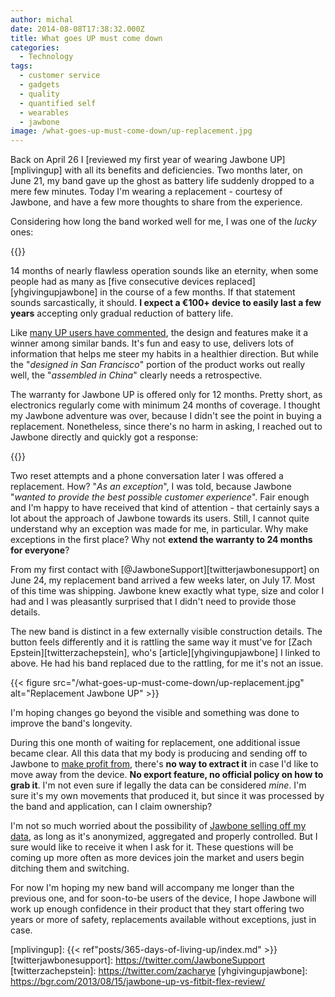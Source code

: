 ```yaml
---
author: michal
date: 2014-08-08T17:38:32.000Z
title: What goes UP must come down
categories:
  - Technology
tags:
  - customer service
  - gadgets
  - quality
  - quantified self
  - wearables
  - jawbone
image: /what-goes-up-must-come-down/up-replacement.jpg
---
```


Back on April 26 I [reviewed my first year of wearing Jawbone UP][mplivingup] with all its benefits and deficiencies. Two months later, on June 21, my band gave up the ghost as battery life suddenly dropped to a mere few minutes. Today I'm wearing a replacement - courtesy of Jawbone, and have a few more thoughts to share from the experience.

<!--more-->

Considering how long the band worked well for me, I was one of the _lucky_ ones:

{{<x user="dusker" id="464562973424771072">}}

14 months of nearly flawless operation sounds like an eternity, when some people had as many as [five consecutive devices replaced][yhgivingupjawbone] in the course of a few months. If that statement sounds sarcastically, it should. __I expect a €100+ device to easily last a few years__ accepting only gradual reduction of battery life.

Like [many UP users have commented][ericwearablesreview], the design and features make it a winner among similar bands. It's fun and easy to use, delivers lots of information that helps me steer my habits in a healthier direction. But while the "_designed in San Francisco_" portion of the product works out really well, the "_assembled in China_" clearly needs a retrospective.

The warranty for Jawbone UP is offered only for 12 months. Pretty short, as electronics regularly come with minimum 24 months of coverage. I thought my Jawbone adventure was over, because I didn't see the point in buying a replacement. Nonetheless, since there's no harm in asking, I reached out to Jawbone directly and quickly got a response:

{{<x user="JawboneSupport" id="481111474937413634">}}

Two reset attempts and a phone conversation later I was offered a replacement. How? "_As an exception_", I was told, because Jawbone "_wanted to provide the best possible customer experience_". Fair enough and I'm happy to have received that kind of attention - that certainly says a lot about the approach of Jawbone towards its users. Still, I cannot quite understand why an exception was made for me, in particular. Why make exceptions in the first place? Why not __extend the warranty to 24 months for everyone__?

From my first contact with [@JawboneSupport][twitterjawbonesupport] on June 24, my replacement band arrived a few weeks later, on July 17. Most of this time was shipping. Jawbone knew exactly what type, size and color I had and I was pleasantly surprised that I didn't need to provide those details.

The new band is distinct in a few externally visible construction details. The button feels differently and it is rattling the same way it must've for [Zach Epstein][twitterzachepstein], who's [article][yhgivingupjawbone] I linked to above. He had his band replaced due to the rattling, for me it's not an issue.

{{< figure src="/what-goes-up-must-come-down/up-replacement.jpg" alt="Replacement Jawbone UP" >}}

I'm hoping changes go beyond the visible and something was done to improve the band's longevity.

During this one month of waiting for replacement, one additional issue became clear. All this data that my body is producing and sending off to Jawbone to [make profit from][jawbonedataprocessing], there's __no way to extract it__ in case I'd like to move away from the device. __No export feature, no official policy on how to grab it__. I'm not even sure if legally the data can be considered _mine_. I'm sure it's my own movements that produced it, but since it was processed by the band and application, can I claim ownership?

I'm not so much worried about the possibility of [Jawbone selling off my data][jawboneselldata], as long as it's anonymized, aggregated and properly controlled. But I sure would like to receive it when I ask for it. These questions will be coming up more often as more devices join the market and users begin ditching them and switching.

For now I'm hoping my new band will accompany me longer than the previous one, and for soon-to-be users of the device, I hope Jawbone will work up enough confidence in their product that they start offering two years or more of safety, replacements available without exceptions, just in case.

[ericwearablesreview]: http://www.ideasonideas.com/2013/02/are-wearables-the-change-we-need/
[jawbonedataprocessing]: https://www.slashgear.com/jawbone-talks-context-in-bid-to-rule-wearables-slashgear-interview-06319626/
[jawboneselldata]: https://www.refinery29.com/en-us/2014/01/61656/fitness-band-data-privacy
[mplivingup]: {{< ref"posts/365-days-of-living-up/index.md" >}}
[twitterjawbonesupport]: https://twitter.com/JawboneSupport
[twitterzachepstein]: https://twitter.com/zacharye
[yhgivingupjawbone]: https://bgr.com/2013/08/15/jawbone-up-vs-fitbit-flex-review/
